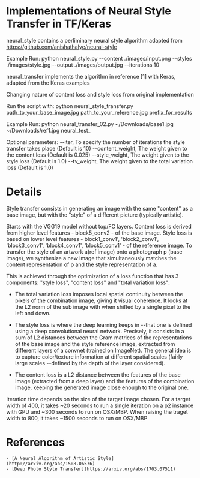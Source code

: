 # Implementations of Neural Style Transfer in TF/Keras


neural_style contains a perliminary neural style algorithm adapted from https://github.com/anishathalye/neural-style

Example Run:
python neural_style.py --content ./images/input.png --styles ./images/style.jpg --output ./images/output.jpg --iterations 10

neural_transfer implements the algorithm in reference [1] with Keras, adapted from the Keras examples

Changing nature of content loss and style loss from original implementation

Run the script with:
python neural_style_transfer.py path_to_your_base_image.jpg path_to_your_reference.jpg prefix_for_results

Example Run:
python neural_transfer_02.py ~/Downloads/base1.jpg ~/Downloads/ref1.jpg neural_test_

Optional parameters:
--iter, To specify the number of iterations the style transfer takes place (Default is 10)
--content_weight, The weight given to the content loss (Default is 0.025)
--style_weight, The weight given to the style loss (Default is 1.0)
--tv_weight, The weight given to the total variation loss (Default is 1.0)

# Details

Style transfer consists in generating an image with the same "content" as a base image, but with the "style" of a different picture (typically artistic).

Starts with the VGG19 model without top/FC layers. 
Content loss is derived from higher level features - block5_conv2 - of the base image.
Style loss is based on lower level features - block1_conv1', 'block2_conv1', 'block3_conv1', 'block4_conv1', 'block5_conv1' - of the reference image.
To transfer the style of an artwork a(ref image) onto a photograph p (base image), we synthesize a new image that 
simultaneously matches the content representation of p and the style representation of a.

This is achieved through the optimization of a loss function that has 3 components: "style loss", "content loss" and "total variation loss":

- The total variation loss imposes local spatial continuity between
the pixels of the combination image, giving it visual coherence. It looks at the L2 norm of the sub image with when shifted by a single pixel to the left and down.

- The style loss is where the deep learning keeps in --that one is defined
using a deep convolutional neural network. Precisely, it consists in a sum of
L2 distances between the Gram matrices of the representations of
the base image and the style reference image, extracted from
different layers of a convnet (trained on ImageNet). The general idea
is to capture color/texture information at different spatial
scales (fairly large scales --defined by the depth of the layer considered).

 - The content loss is a L2 distance between the features of the base
image (extracted from a deep layer) and the features of the combination image,
keeping the generated image close enough to the original one.

Iteration time depends on the size of the target image chosen. For a target width of 400, it takes ~20 seconds to run a single iteration on a p2 instance with GPU and ~300 seconds to run on OSX/MBP. When raising the traget width to 800, it takes ~1500 seconds to run on OSX/MBP

# References
    - [A Neural Algorithm of Artistic Style](http://arxiv.org/abs/1508.06576)
    - [Deep Photo Style Transfer](https://arxiv.org/abs/1703.07511)